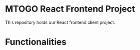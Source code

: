 # MTOGO React Frontend Project
This repository holds our React frontend client project. 

# Functionalities
